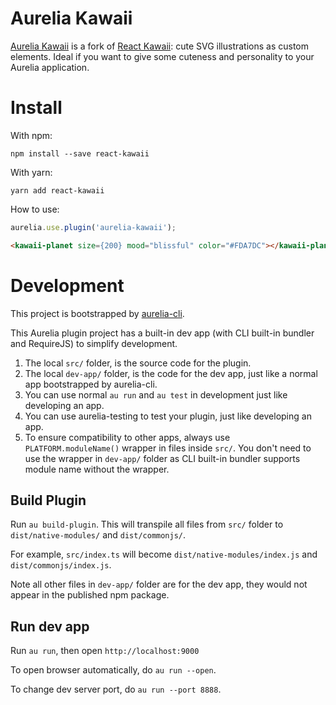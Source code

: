 # Aurelia Kawaii

[Aurelia Kawaii](https://cuddlebunny.github.io/aurelia-kawaii/) is a fork of [React Kawaii](https://github.com/miukimiu/react-kawaii): cute SVG illustrations as custom elements. Ideal if you want to give some cuteness and personality to your Aurelia application.

# Install

With npm:

```
npm install --save react-kawaii
```

With yarn:

```
yarn add react-kawaii
```

How to use:

```js
aurelia.use.plugin('aurelia-kawaii');
```

```html
<kawaii-planet size={200} mood="blissful" color="#FDA7DC"></kawaii-planet>
```

# Development

This project is bootstrapped by [aurelia-cli](https://github.com/aurelia/cli).

This Aurelia plugin project has a built-in dev app (with CLI built-in bundler and RequireJS) to simplify development.

1. The local `src/` folder, is the source code for the plugin.
2. The local `dev-app/` folder, is the code for the dev app, just like a normal app bootstrapped by aurelia-cli.
3. You can use normal `au run` and `au test` in development just like developing an app.
4. You can use aurelia-testing to test your plugin, just like developing an app.
5. To ensure compatibility to other apps, always use `PLATFORM.moduleName()` wrapper in files inside `src/`. You don't need to use the wrapper in `dev-app/` folder as CLI built-in bundler supports module name without the wrapper.

## Build Plugin

Run `au build-plugin`. This will transpile all files from `src/` folder to `dist/native-modules/` and `dist/commonjs/`.

For example, `src/index.ts` will become `dist/native-modules/index.js` and `dist/commonjs/index.js`.

Note all other files in `dev-app/` folder are for the dev app, they would not appear in the published npm package.

## Run dev app

Run `au run`, then open `http://localhost:9000`

To open browser automatically, do `au run --open`.

To change dev server port, do `au run --port 8888`.


